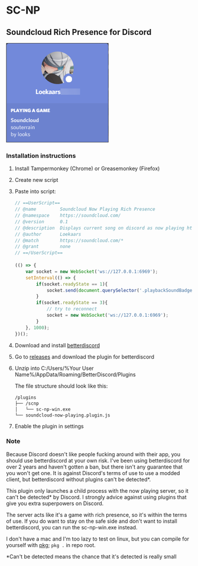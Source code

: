 # SC-NP

## Soundcloud Rich Presence for Discord

<img src="./coolpic.png" style="text-align: center; margin:0 auto;"/>

### Installation instructions

1. Install Tampermonkey (Chrome) or Greasemonkey (Firefox)

2. Create new script

3. Paste into script: 

    ```js
    // ==UserScript==
    // @name         Soundcloud Now Playing Rich Presence
    // @namespace    https://soundcloud.com/
    // @version      0.1
    // @description  Displays current song on discord as now playing https://github.com/lonkaars/sc-np
    // @author       Loekaars
    // @match        https://soundcloud.com/*
    // @grant        none
    // ==/UserScript==
    
    (() => {
        var socket = new WebSocket('ws://127.0.0.1:6969');
        setInterval(() => {
            if(socket.readyState == 1){
                socket.send(document.querySelector('.playbackSoundBadge').innerHTML + `$$$$$${document.querySelector('.playControl.playControls__play').classList.contains('playing')}$$$$$` + `%%%${document.querySelector('.playbackTimeline__timePassed').innerHTML}-${document.querySelector('.playbackTimeline__duration').innerHTML}%%%`)
            }
            if(socket.readyState == 3){
                // try to reconnect
                socket = new WebSocket('ws://127.0.0.1:6969');
            }
        }, 1000);
    })();
    ```
    
4. Download and install [betterdiscord](https://github.com/rauenzi/BetterDiscordApp/releases)

5. Go to [releases](https://github.com/lonkaars/sc-np/releases) and download the plugin for betterdiscord

6. Unzip into C:/Users/%Your User Name%/AppData/Roaming/BetterDiscord/Plugins

    The file structure should look like this:

    ```
    /plugins
    ├── /scnp
    │   └── sc-np-win.exe
    └── soundcloud-now-playing.plugin.js
    ```

7. Enable the plugin in settings



### Note

Because Discord doesn't like people fucking around with their app, you should use betterdiscord at your own risk. I've been using betterdiscord for over 2 years and haven't gotten a ban, but there isn't any guarantee that you won't get one. It is against Discord's terms of use to use a modded client, but betterdiscord without plugins can't be detected*.

This plugin only launches a child process with the now playing server, so it can't be detected* by Discord. I strongly advice against using plugins that give you extra superpowers on Discord.

The server acts like it's a game with rich presence, so it's within the terms of use. If you do want to stay on the safe side and don't want to install betterdiscord, you can run the sc-np-win.exe instead.

I don't have a mac and I'm too lazy to test on linux, but you can compile for yourself with [pkg](https://github.com/zeit/pkg); `pkg .` in repo root.



*Can't be detected means the chance that it's detected is really small

 
